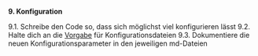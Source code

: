 **9. Konfiguration**

9.1. Schreibe den Code so, dass sich möglichst viel konfigurieren lässt
9.2. Halte dich an die [Vorgabe](doc.md) für Konfigurationsdateien
9.3. Dokumentiere die neuen Konfigurationsparameter in den jeweiligen md-Dateien
